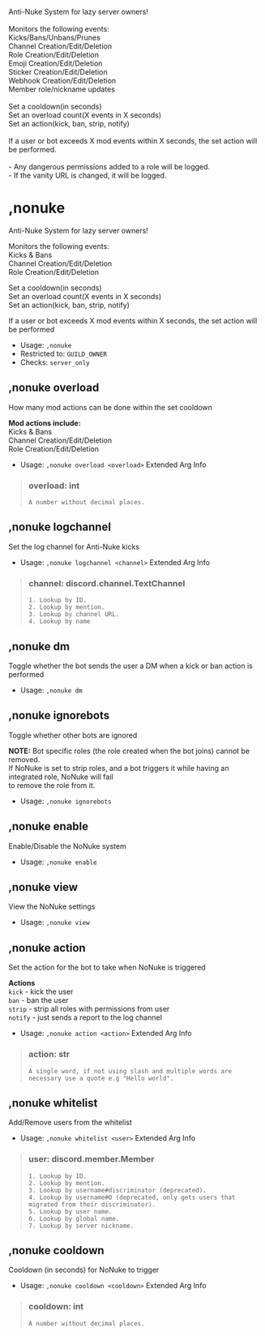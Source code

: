 Anti-Nuke System for lazy server owners!<br/><br/>Monitors the following events:<br/>Kicks/Bans/Unbans/Prunes<br/>Channel Creation/Edit/Deletion<br/>Role Creation/Edit/Deletion<br/>Emoji Creation/Edit/Deletion<br/>Sticker Creation/Edit/Deletion<br/>Webhook Creation/Edit/Deletion<br/>Member role/nickname updates<br/><br/>Set a cooldown(in seconds)<br/>Set an overload count(X events in X seconds)<br/>Set an action(kick, ban, strip, notify)<br/><br/>If a user or bot exceeds X mod events within X seconds, the set action will be performed.<br/><br/>- Any dangerous permissions added to a role will be logged.<br/>- If the vanity URL is changed, it will be logged.

# ,nonuke
Anti-Nuke System for lazy server owners!<br/>

Monitors the following events:<br/>
Kicks & Bans<br/>
Channel Creation/Edit/Deletion<br/>
Role Creation/Edit/Deletion<br/>

Set a cooldown(in seconds)<br/>
Set an overload count(X events in X seconds)<br/>
Set an action(kick, ban, strip, notify)<br/>

If a user or bot exceeds X mod events within X seconds, the set action will be performed<br/>
 - Usage: `,nonuke`
 - Restricted to: `GUILD_OWNER`
 - Checks: `server_only`
## ,nonuke overload
How many mod actions can be done within the set cooldown<br/>

**Mod actions include:**<br/>
Kicks & Bans<br/>
Channel Creation/Edit/Deletion<br/>
Role Creation/Edit/Deletion<br/>
 - Usage: `,nonuke overload <overload>`
Extended Arg Info
> ### overload: int
> ```
> A number without decimal places.
> ```
## ,nonuke logchannel
Set the log channel for Anti-Nuke kicks<br/>
 - Usage: `,nonuke logchannel <channel>`
Extended Arg Info
> ### channel: discord.channel.TextChannel
> 
> 
>     1. Lookup by ID.
>     2. Lookup by mention.
>     3. Lookup by channel URL.
>     4. Lookup by name
> 
>     
## ,nonuke dm
Toggle whether the bot sends the user a DM when a kick or ban action is performed<br/>
 - Usage: `,nonuke dm`
## ,nonuke ignorebots
Toggle whether other bots are ignored<br/>

**NOTE:** Bot specific roles (the role created when the bot joins) cannot be removed.<br/>
If NoNuke is set to strip roles, and a bot triggers it while having an integrated role, NoNuke will fail<br/>
to remove the role from it.<br/>
 - Usage: `,nonuke ignorebots`
## ,nonuke enable
Enable/Disable the NoNuke system<br/>
 - Usage: `,nonuke enable`
## ,nonuke view
View the NoNuke settings<br/>
 - Usage: `,nonuke view`
## ,nonuke action
Set the action for the bot to take when NoNuke is triggered<br/>

**Actions**<br/>
`kick` - kick the user<br/>
`ban` - ban the user<br/>
`strip` - strip all roles with permissions from user<br/>
`notify` - just sends a report to the log channel<br/>
 - Usage: `,nonuke action <action>`
Extended Arg Info
> ### action: str
> ```
> A single word, if not using slash and multiple words are necessary use a quote e.g "Hello world".
> ```
## ,nonuke whitelist
Add/Remove users from the whitelist<br/>
 - Usage: `,nonuke whitelist <user>`
Extended Arg Info
> ### user: discord.member.Member
> 
> 
>     1. Lookup by ID.
>     2. Lookup by mention.
>     3. Lookup by username#discriminator (deprecated).
>     4. Lookup by username#0 (deprecated, only gets users that migrated from their discriminator).
>     5. Lookup by user name.
>     6. Lookup by global name.
>     7. Lookup by server nickname.
> 
>     
## ,nonuke cooldown
Cooldown (in seconds) for NoNuke to trigger<br/>
 - Usage: `,nonuke cooldown <cooldown>`
Extended Arg Info
> ### cooldown: int
> ```
> A number without decimal places.
> ```

